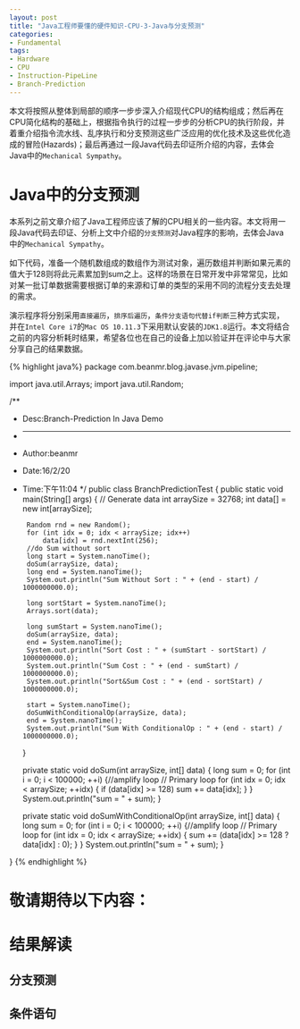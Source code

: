 ```yaml
---
layout: post
title: "Java工程师要懂的硬件知识-CPU-3-Java与分支预测"
categories:
- Fundamental
tags:
- Hardware
- CPU
- Instruction-PipeLine
- Branch-Prediction
---
```

本文将按照从整体到局部的顺序一步步深入介绍现代CPU的结构组成；然后再在CPU简化结构的基础上，根据指令执行的过程一步步的分析CPU的执行阶段，并着重介绍指令流水线、乱序执行和分支预测这些广泛应用的优化技术及这些优化造成的冒险(Hazards)；最后再通过一段Java代码去印证所介绍的内容，去体会Java中的`Mechanical Sympathy`。



Java中的分支预测
=================
本系列之前文章介绍了Java工程师应该了解的CPU相关的一些内容。本文将用一段Java代码去印证、分析上文中介绍的`分支预测`对Java程序的影响，去体会Java中的`Mechanical Sympathy`。

如下代码，准备一个随机数组成的数组作为测试对象，遍历数组并判断如果元素的值大于128则将此元素累加到sum之上。这样的场景在日常开发中非常常见，比如对某一批订单数据需要根据订单的来源和订单的类型的采用不同的流程分支去处理的需求。

演示程序将分别采用`直接遍历`，`排序后遍历`，`条件分支语句代替if判断`三种方式实现，并在`Intel Core i7`的`Mac OS 10.11.3`下采用默认安装的`JDK1.8`运行。本文将结合之前的内容分析耗时结果，希望各位也在自己的设备上加以验证并在评论中与大家分享自己的结果数据。

{% highlight java%}
package com.beanmr.blog.javase.jvm.pipeline;

import java.util.Arrays;
import java.util.Random;

/**
 * Desc:Branch-Prediction In Java Demo
 * ------------------------------------
 * Author:beanmr
 * Date:16/2/20
 * Time:下午11:04
 */
public class BranchPredictionTest {
    public static void main(String[] args)
    {
        // Generate data
        int arraySize = 32768;
        int data[] = new int[arraySize];

        Random rnd = new Random();
        for (int idx = 0; idx < arraySize; idx++)
            data[idx] = rnd.nextInt(256);
        //do Sum without sort
        long start = System.nanoTime();
        doSum(arraySize, data);
        long end = System.nanoTime();
        System.out.println("Sum Without Sort : " + (end - start) / 1000000000.0);

        long sortStart = System.nanoTime();
        Arrays.sort(data);

        long sumStart = System.nanoTime();
        doSum(arraySize, data);
        end = System.nanoTime();
        System.out.println("Sort Cost : " + (sumStart - sortStart) / 1000000000.0);
        System.out.println("Sum Cost : " + (end - sumStart) / 1000000000.0);
        System.out.println("Sort&Sum Cost : " + (end - sortStart) / 1000000000.0);

        start = System.nanoTime();
        doSumWithConditionalOp(arraySize, data);
        end = System.nanoTime();
        System.out.println("Sum With ConditionalOp : " + (end - start) / 1000000000.0);

    }

    private static void doSum(int arraySize, int[] data) {
        long sum = 0;
        for (int i = 0; i < 100000; ++i) {//amplify loop
            // Primary loop
            for (int idx = 0; idx < arraySize; ++idx) {
                if (data[idx] >= 128)
                    sum += data[idx];
            }
        }
        System.out.println("sum = " + sum);
    }

    private static void doSumWithConditionalOp(int arraySize, int[] data) {
        long sum = 0;
        for (int i = 0; i < 100000; ++i) {//amplify loop
            // Primary loop
            for (int idx = 0; idx < arraySize; ++idx) {
                sum += (data[idx] >= 128 ? data[idx] : 0);
            }
        }
        System.out.println("sum = " + sum);
    }


}
{% endhighlight %}


敬请期待以下内容：
=================

结果解读
=================

分支预测
-----------------

条件语句
-----------------

